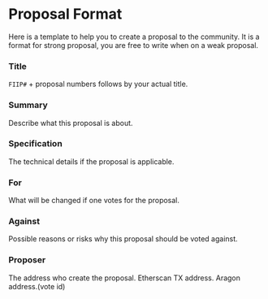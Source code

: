 #  Proposal Format
Here is a template to help you to create a proposal to the community.
It is a format for strong proposal,  you are free to write when on a weak proposal.

### Title
`FIIP#` + proposal numbers follows by your actual title.

### Summary
Describe what this proposal is about.

### Specification
The technical details if the proposal is applicable.

### For
What will be changed if one votes for the proposal.

### Against
Possible reasons or risks why this proposal should be voted against.

### Proposer
The address who create the proposal.
Etherscan TX address.
Aragon address.(vote id)